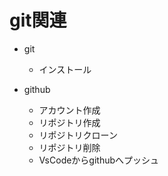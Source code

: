 # git関連

- git
  - インストール

- github
  - アカウント作成
  - リポジトリ作成
  - リポジトリクローン
  - リポジトリ削除
  - VsCodeからgithubへプッシュ
  